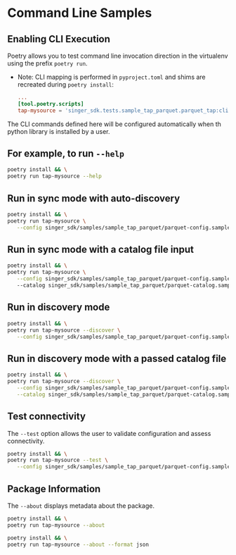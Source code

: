 # Command Line Samples

## Enabling CLI Execution

Poetry allows you to test command line invocation direction in the virtualenv using the
prefix `poetry run`.

- Note: CLI mapping is performed in `pyproject.toml` and shims are recreated during `poetry install`:

    ```toml
    ...
    [tool.poetry.scripts]
    tap-mysource = 'singer_sdk.tests.sample_tap_parquet.parquet_tap:cli'
    ```

The CLI commands defined here will be configured automatically when th python library is installed by a user.

## For example, to run `--help`

```bash
poetry install && \
poetry run tap-mysource --help
```

## Run in sync mode with auto-discovery

```bash
poetry install && \
poetry run tap-mysource \
   --config singer_sdk/samples/sample_tap_parquet/parquet-config.sample.json
```

## Run in sync mode with a catalog file input

```bash
poetry install && \
poetry run tap-mysource \
   --config singer_sdk/samples/sample_tap_parquet/parquet-config.sample.json
   --catalog singer_sdk/samples/sample_tap_parquet/parquet-catalog.sample.json
```

## Run in discovery mode

```bash
poetry install && \
poetry run tap-mysource --discover \
   --config singer_sdk/samples/sample_tap_parquet/parquet-config.sample.json
```

## Run in discovery mode with a passed catalog file

```bash
poetry install && \
poetry run tap-mysource --discover \
   --config singer_sdk/samples/sample_tap_parquet/parquet-config.sample.json \
   --catalog singer_sdk/samples/sample_tap_parquet/parquet-catalog.sample.json
```

## Test connectivity

The `--test` option allows the user to validate configuration and assess connectivity.

```bash
poetry install && \
poetry run tap-mysource --test \
   --config singer_sdk/samples/sample_tap_parquet/parquet-config.sample.json
```

## Package Information

The `--about` displays metadata about the package.

```bash
poetry install && \
poetry run tap-mysource --about
```

```bash
poetry install && \
poetry run tap-mysource --about --format json
```
